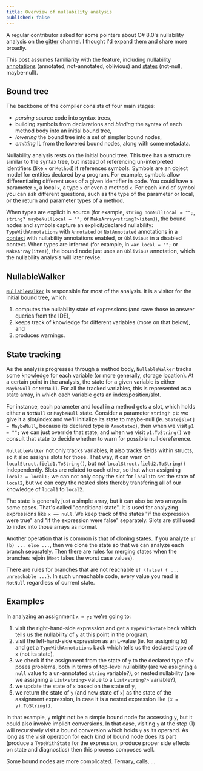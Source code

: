 ```yaml
---
title: Overview of nullability analysis
published: false
---
```


A regular contributor asked for some pointers about C# 8.0's nullability analysis on the [gitter](https://gitter.im/dotnet/roslyn) channel. I thought I'd expand them and share more broadly.

This post assumes familiarity with the feature, including nullability [annotations](https://github.com/dotnet/csharplang/blob/master/proposals/csharp-8.0/nullable-reference-types-specification.md#nullability-of-types) (annotated, not-annotated, oblivious) and [states](https://github.com/dotnet/csharplang/blob/master/proposals/csharp-8.0/nullable-reference-types-specification.md#null-state-and-null-tracking) (not-null, maybe-null).

## Bound tree

The backbone of the compiler consists of four main stages:
- _parsing_ source code into syntax trees,
- building symbols from declarations and _binding_ the syntax of each method body into an initial bound tree,
- _lowering_ the bound tree into a set of simpler bound nodes,
- _emitting_ IL from the lowered bound nodes, along with some metadata.

Nullability analysis rests on the initial bound tree. This tree has a structure similar to the syntax tree, but instead of referencing un-interpreted identifiers (like `x` or `Method`) it references symbols. Symbols are an object model for entities declared by a program. For example, symbols allow differentiating different uses of a given identifier in code. You could have a parameter `x`, a local `x`, a type `x` or even a method `x`. For each kind of symbol you can ask different questions, such as the type of the parameter or local, or the return and parameter types of a method.

When types are explicit in source (for example, `string nonNullLocal = "";`, `string? maybeNullLocal = "";` or `MakeArray<string?>(item)`), the bound nodes and symbols capture an explicit/declared nullability: `TypeWithAnnotations` with `Annotated` or `NotAnnotated` annotations in a [context](https://github.com/dotnet/csharplang/blob/master/proposals/csharp-8.0/nullable-reference-types-specification.md#nullable-contexts) with nullability annotations enabled, or `Oblivious` in a disabled context.
When types are inferred (for example, in `var local = "";` or `MakeArray(item)`), the bound node just uses an `Oblivious` annotation, which the nullability analysis will later revise.

## NullableWalker

[`NullableWalker`](https://github.com/dotnet/roslyn/blob/master/src/Compilers/CSharp/Portable/FlowAnalysis/NullableWalker.cs) is responsible for most of the analysis. It is a visitor for the initial bound tree, which:
1. computes the nullability state of expressions (and save those to answer queries from the IDE), 
2. keeps track of knowledge for different variables (more on that below), and 
3. produces warnings.

## State tracking

As the analysis progresses through a method body, `NullableWalker` tracks some knowledge for each variable (or more generally, storage location). At a certain point in the analysis, the state for a given variable is either `MaybeNull` or `NotNull`.
For all the tracked variables, this is represented as a state array, in which each variable gets an index/position/slot.

For instance, each parameter and local in a method gets a slot, which holds either a `NotNull` or `MaybeNull` state. Consider a parameter `string? p1`: we give it a slot/index and we'll initialize its state to maybe-null (ie. `State[slot] = MaybeNull`, because its declared type is `Annotated`), then when we visit `p1 = "";` we can just override that state, and when we visit `p1.ToString()` we consult that state to decide whether to warn for possible null dereference.

`NullableWalker` not only tracks variables, it also tracks fields within structs, so it also assigns slots for those. That way, it can warn on `localStruct.field1.ToString()`, but not `localStruct.field2.ToString()` independently.
Slots are related to each other, so that when assigning `local2 = local1;` we can not only copy the slot for `local1`to set the state of `local2`, but we can copy the nested slots thereby transfering all of our knowledge of `local1` to `local2`.

The state is generally just a simple array, but it can also be two arrays in some cases. That's called "conditional state". It is used for analyzing expressions like `x == null`. We keep track of the states "if the expression were true" and "if the expression were false" separately. Slots are still used to index into those arrays as normal.

Another operation that is common is that of cloning states. If you analyze `if (b) ... else ...`, then we clone the state so that we can analyze each branch separately. Then there are rules for merging states when the branches rejoin (`Meet` takes the worst case values).

There are rules for branches that are not reachable `if (false) { ... unreachable ...}`. In such unreachable code, every value you read is `NotNull` regardless of current state.

## Examples

In analyzing an assignment `x = y;` we're going to:
1. visit the right-hand-side expression and get a `TypeWithState` back which tells us the nullability of `y` at this point in the program,
2. visit the left-hand-side expression as an L-value (ie. for assigning to) and get a `TypeWithAnnotations` back which tells us the declared type of `x` (not its state),
3. we check if the assignment from the state of `y` to the declared type of `x` poses problems, both in terms of top-level nullability (are we assigning a `null` value to a un-annotated `string` variable?), or nested nullability (are we assigning a `List<string>` value to a `List<string?>` variable?),
4. we update the state of `x` based on the state of `y`,
5. we return the state of `y` (and new state of `x`) as the state of the assignment expression, in case it is a nested expression like `(x = y).ToString()`.

In that example, `y` might not be a simple bound node for accessing `y`, but it could also involve implicit conversions. In that case, visiting `y` at the step (1) will recursively visit a bound conversion which holds `y` as its operand. As long as the visit operation for each kind of bound node does its part (produce a `TypeWithState` for the expression, produce proper side effects on state and diagnostics) then this process composes well.

Some bound nodes are more complicated. Ternary, calls, ...
